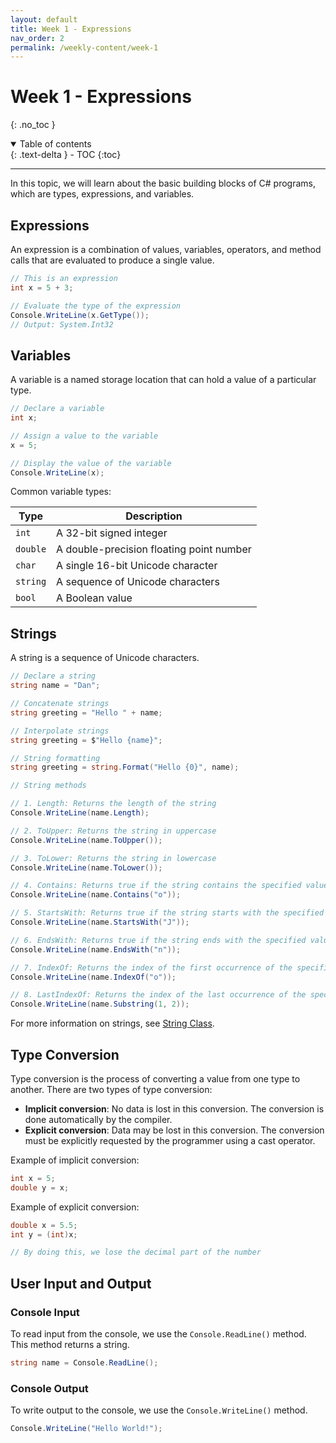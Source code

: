 ```yaml
---
layout: default
title: Week 1 - Expressions
nav_order: 2
permalink: /weekly-content/week-1
---
```


# Week 1 - Expressions
{: .no_toc }

<details open markdown="block">
  <summary>
    Table of contents
  </summary>
  {: .text-delta }
- TOC
{:toc}
</details>

---

In this topic, we will learn about the basic building blocks of C# programs, which are types, expressions, and variables.

## Expressions

An expression is a combination of values, variables, operators, and method calls that are evaluated to produce a single value.

```csharp
// This is an expression
int x = 5 + 3;

// Evaluate the type of the expression
Console.WriteLine(x.GetType());
// Output: System.Int32
```

## Variables

A variable is a named storage location that can hold a value of a particular type.

```csharp
// Declare a variable
int x;

// Assign a value to the variable
x = 5;

// Display the value of the variable
Console.WriteLine(x);
```

Common variable types:

| Type | Description |
| --- | --- |
| `int` | A 32-bit signed integer |
| `double` | A double-precision floating point number |
| `char` | A single 16-bit Unicode character |
| `string` | A sequence of Unicode characters |
| `bool` | A Boolean value |

## Strings

A string is a sequence of Unicode characters.

```csharp
// Declare a string
string name = "Dan";

// Concatenate strings
string greeting = "Hello " + name;

// Interpolate strings
string greeting = $"Hello {name}";

// String formatting
string greeting = string.Format("Hello {0}", name);

// String methods

// 1. Length: Returns the length of the string
Console.WriteLine(name.Length);

// 2. ToUpper: Returns the string in uppercase
Console.WriteLine(name.ToUpper());

// 3. ToLower: Returns the string in lowercase
Console.WriteLine(name.ToLower());

// 4. Contains: Returns true if the string contains the specified value
Console.WriteLine(name.Contains("o"));

// 5. StartsWith: Returns true if the string starts with the specified value
Console.WriteLine(name.StartsWith("J"));

// 6. EndsWith: Returns true if the string ends with the specified value
Console.WriteLine(name.EndsWith("n"));

// 7. IndexOf: Returns the index of the first occurrence of the specified value
Console.WriteLine(name.IndexOf("o"));

// 8. LastIndexOf: Returns the index of the last occurrence of the specified value
Console.WriteLine(name.Substring(1, 2));
```
For more information on strings, see [String Class](https://docs.microsoft.com/en-us/dotnet/api/system.string?view=net-6.0).

## Type Conversion

Type conversion is the process of converting a value from one type to another. There are two types of type conversion:

- **Implicit conversion**: No data is lost in this conversion. The conversion is done automatically by the compiler.
- **Explicit conversion**: Data may be lost in this conversion. The conversion must be explicitly requested by the programmer using a cast operator.

Example of implicit conversion:

```csharp
int x = 5;
double y = x;
```

Example of explicit conversion:

```csharp
double x = 5.5;
int y = (int)x;

// By doing this, we lose the decimal part of the number
```

## User Input and Output

### Console Input

To read input from the console, we use the `Console.ReadLine()` method. This method returns a string.

```csharp
string name = Console.ReadLine();
```

### Console Output

To write output to the console, we use the `Console.WriteLine()` method.

```csharp
Console.WriteLine("Hello World!");
```